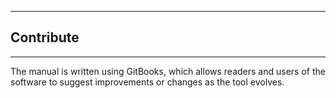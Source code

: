 
---
## Contribute
---

The manual is written using GitBooks, which allows readers and users of the software to suggest improvements or changes as the tool evolves.
